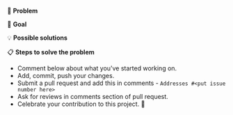 <!--- Provide a general summary of the issue in the Title above -->

🐞 **Problem**

<!--- Provide a detailed description of the change or addition you are proposing -->
<!--- If it is a feature or a bug, what problem is it solving-->

🎯 **Goal**

<!--- Why is this change important to you? How would you use it? -->
<!--- How can it benefit other users? -->

💡 **Possible solutions**

<!--- Not obligatory, but suggest an idea for implementing addition or change -->

📋 **Steps to solve the problem**

- Comment below about what you've started working on.
- Add, commit, push your changes.
- Submit a pull request and add this in comments - `Addresses #<put issue number here>`
- Ask for reviews in comments section of pull request.
- Celebrate your contribution to this project. 🎉
